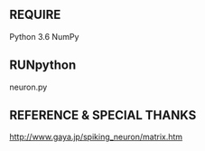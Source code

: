 ## REQUIRE
Python 3.6
NumPy

## RUNpython
neuron.py

## REFERENCE & SPECIAL THANKS
http://www.gaya.jp/spiking_neuron/matrix.htm
